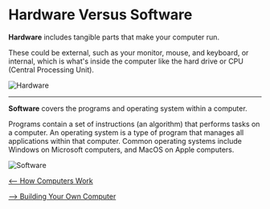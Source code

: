 # Hardware Versus Software

**Hardware** includes tangible parts that make your computer run.

These could be external, such as your monitor, mouse, and keyboard, or internal, which is what's inside the computer like the hard drive or CPU (Central Processing Unit).

![Hardware](https://www.lifewire.com/thmb/DV5fa9Mu8gGvXPijAzJhiqPynPs=/1500x0/filters:no_upscale():max_bytes(150000):strip_icc()/computer-hardware-2625895-5d9007ac0d44404588321d255fc82049.jpg)

---

**Software** covers the programs and operating system within a computer.

Programs contain a set of instructions (an algorithm) that performs tasks on a computer. An operating system is a type of program that manages all applications within that computer. Common operating systems include Windows on Microsoft computers, and MacOS on Apple computers.

![Software](https://cdn.educba.com/academy/wp-content/uploads/2019/12/types-of-computer-software.jpg)

[<-- How Computers Work](https://github.com/gabrielivey/Computers/tree/How-Computers-Work)

[--> Building Your Own Computer](https://github.com/gabrielivey/Computers/tree/Building-Your-Own-Computer)
